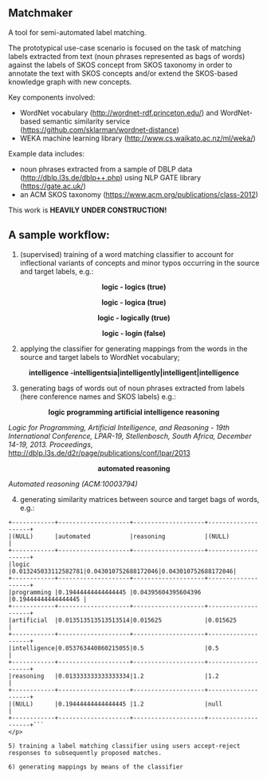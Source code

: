 <b>Matchmaker</b>
------

A tool for semi-automated label matching. 

The prototypical use-case scenario is focused on the task of matching labels extracted from text (noun phrases represented as bags of words) against the labels of SKOS concept from SKOS taxonomy in order to annotate the text with SKOS concepts and/or extend the SKOS-based knowledge graph with new concepts. 

Key components involved:
* WordNet vocabulary (http://wordnet-rdf.princeton.edu/) and WordNet-based semantic similarity service (https://github.com/sklarman/wordnet-distance)
* WEKA machine learning library (http://www.cs.waikato.ac.nz/ml/weka/)

Example data includes: 
* noun phrases extracted from a sample of DBLP data (http://dblp.l3s.de/dblp++.php) using NLP GATE library (https://gate.ac.uk/)
* an ACM SKOS taxonomy (https://www.acm.org/publications/class-2012)

This work is <b>HEAVILY UNDER CONSTRUCTION!</b>



A sample workflow:
-----
1) (supervised) training of a word matching classifier to account for inflectional variants of concepts and minor typos occurring in the source and target labels, e.g.:

<p align="center">
<b>logic - logics (true) </b> 
</p>
<p align="center">
<b>logic - logica (true)</b> 
</p>
<p align="center">
<b>logic - logically (true)</b> 
</p>
<p align="center">
<b>logic - login (false) </b> 
</p>

2) applying the classifier for generating mappings from the words in the source and target labels to WordNet vocabulary;

<p align="center"><b> intelligence -intelligentsia|intelligently|intelligent|intelligence</b></p>

3) generating bags of words out of noun phrases extracted from labels (here conference names and SKOS labels) e.g.:

<p align="center"><b>logic programming artificial intelligence reasoning</b></p>

<i>Logic for Programming, Artificial Intelligence, and Reasoning - 19th International Conference, LPAR-19, Stellenbosch, South Africa, December 14-19, 2013. Proceedings</i>, http://dblp.l3s.de/d2r/page/publications/conf/lpar/2013

<p align="center"><b>automated reasoning</b></p>

<i>Automated reasoning (ACM:10003794)</i>

4) generating similarity matrices between source and target bags of words, e.g.:

<p align="center">

```
+------------+--------------------+--------------------+--------------------+
|(NULL)      |automated           |reasoning           |(NULL)              |
+------------+--------------------+--------------------+--------------------+
|logic       |0.013245033112582781|0.043010752688172046|0.043010752688172046|
+------------+--------------------+--------------------+--------------------+
|programming |0.19444444444444445 |0.04395604395604396 |0.19444444444444445 |
+------------+--------------------+--------------------+--------------------+
|artificial  |0.013513513513513514|0.015625            |0.015625            |
+------------+--------------------+--------------------+--------------------+
|intelligence|0.053763440860215055|0.5                 |0.5                 |
+------------+--------------------+--------------------+--------------------+
|reasoning   |0.013333333333333334|1.2                 |1.2                 |
+------------+--------------------+--------------------+--------------------+
|(NULL)      |0.19444444444444445 |1.2                 |null                |
+------------+--------------------+--------------------+--------------------+```
</p>

5) training a label matching classifier using users accept-reject responses to subsequently proposed matches.

6) generating mappings by means of the classifier 
